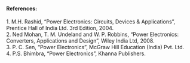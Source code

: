 <h4>References:</h4>
1.	M.H. Rashid, “Power Electronics: Circuits, Devices & Applications”, Prentice Hall of India Ltd. 3rd Edition, 2004.<br>
2.	Ned Mohan, T. M. Undeland and W. P. Robbins, “Power Electronics: Converters, Applications and Design”, Wiley India Ltd, 2008.<br>
3.	P. C. Sen, “Power Electronics”, McGraw Hill Education (India) Pvt. Ltd.<br>
4.	P.S. Bhimbra, “Power Electronics”, Khanna Publishers.
